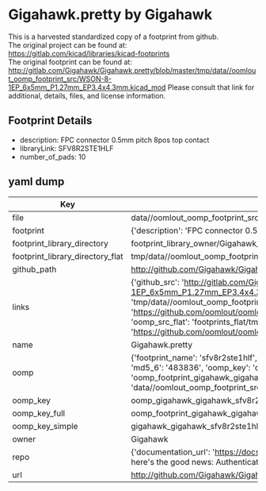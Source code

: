 # Gigahawk.pretty by Gigahawk  
This is a harvested standardized copy of a footprint from github.  
The original project can be found at:  
https://gitlab.com/kicad/libraries/kicad-footprints  
The original footprint can be found at:
http://gitlab.com/Gigahawk/Gigahawk.pretty/blob/master/tmp/data//oomlout_oomp_footprint_src/WSON-8-1EP_6x5mm_P1.27mm_EP3.4x4.3mm.kicad_mod
Please consult that link for additional, details, files, and license information.  
## Footprint Details
* description: FPC connector 0.5mm pitch 8pos top contact   
* libraryLink: SFV8R2STE1HLF  
* number_of_pads: 10  
## yaml dump  
| Key | Value |  
| --- | --- |  
| file | data//oomlout_oomp_footprint_src/Gigahawk.pretty/SFV8R2STE1HLF.kicad_mod |  
| footprint | {'description': 'FPC connector 0.5mm pitch 8pos top contact ', 'libraryLink': 'SFV8R2STE1HLF', 'number_of_pads': 10} |  
| footprint_library_directory | footprint_library_owner/Gigahawk_Gigahawk.pretty |  
| footprint_library_directory_flat | tmp/data//oomlout_oomp_footprint_src/footprints_flat/gigahawk_gigahawk_sfv8r2ste1hlf/working |  
| github_path | http://github.com/Gigahawk/Gigahawk.pretty/blob/master/tmp/data//oomlout_oomp_footprint_src/SFV8R2STE1HLF.kicad_mod |  
| links | {'github_src': 'http://gitlab.com/Gigahawk/Gigahawk.pretty/blob/master/tmp/data//oomlout_oomp_footprint_src/WSON-8-1EP_6x5mm_P1.27mm_EP3.4x4.3mm.kicad_mod', 'github_src_repo': 'https://gitlab.com/kicad/libraries/kicad-footprints', 'oomp_bot': 'tmp/data//oomlout_oomp_footprint_src/footprints/gigahawk_gigahawk_sfv8r2ste1hlf/working', 'oomp_bot_github': 'https://github.com/oomlout/oomlout_oomp_footprint_bot/tree/main/tmp/data//oomlout_oomp_footprint_src/footprints/gigahawk_gigahawk_sfv8r2ste1hlf/working', 'oomp_src_flat': 'footprints_flat/tmp/data//oomlout_oomp_footprint_src/footprints_flat/gigahawk_gigahawk_sfv8r2ste1hlf/working', 'oomp_src_flat_github': 'https://github.com/oomlout/oomlout_oomp_footprint_src/tree/main/tmp/data//oomlout_oomp_footprint_src/footprints_flat/gigahawk_gigahawk_sfv8r2ste1hlf/working'} |  
| name | Gigahawk.pretty |  
| oomp | {'footprint_name': 'sfv8r2ste1hlf', 'library_name': 'gigahawk', 'md5': '4838369e5492b80edfd0222486d733a7', 'md5_10': '4838369e54', 'md5_5': '48383', 'md5_6': '483836', 'oomp_key': 'oomp_gigahawk_gigahawk_sfv8r2ste1hlf', 'oomp_key_extra': 'oomp_footprint_gigahawk_gigahawk_sfv8r2ste1hlf', 'oomp_key_full': 'oomp_footprint_gigahawk_gigahawk_sfv8r2ste1hlf_483836', 'oomp_key_simple': 'gigahawk_gigahawk_sfv8r2ste1hlf', 'original_filename': 'data//oomlout_oomp_footprint_src/Gigahawk.pretty/SFV8R2STE1HLF.kicad_mod', 'owner_name': 'gigahawk'} |  
| oomp_key | oomp_gigahawk_gigahawk_sfv8r2ste1hlf |  
| oomp_key_full | oomp_footprint_gigahawk_gigahawk_sfv8r2ste1hlf |  
| oomp_key_simple | gigahawk_gigahawk_sfv8r2ste1hlf |  
| owner | Gigahawk |  
| repo | {'documentation_url': 'https://docs.github.com/rest/overview/resources-in-the-rest-api#rate-limiting', 'message': "API rate limit exceeded for 84.66.142.224. (But here's the good news: Authenticated requests get a higher rate limit. Check out the documentation for more details.)"} |  
| url | http://github.com/Gigahawk/Gigahawk.pretty |  

